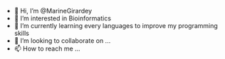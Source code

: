 - 👋 Hi, I’m @MarineGirardey
- 👀 I’m interested in Bioinformatics
- 🌱 I’m currently learning every languages to improve my programming skills
- 💞️ I’m looking to collaborate on ...
- 📫 How to reach me ...

<!---
MarineGirardey/MarineGirardey is a ✨ special ✨ repository because its `README.md` (this file) appears on your GitHub profile.
You can click the Preview link to take a look at your changes.
--->
